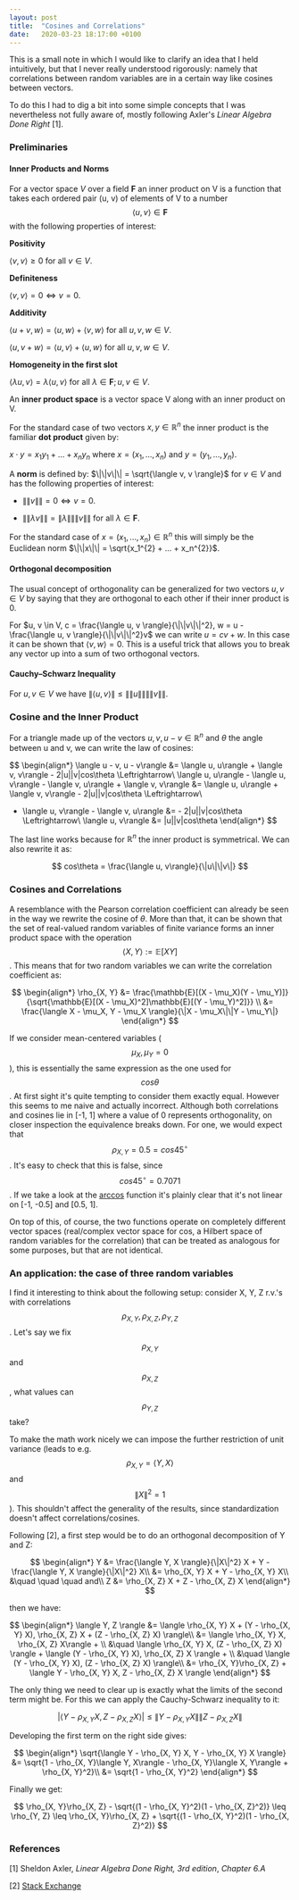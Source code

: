 ```yaml
---
layout: post
title:  "Cosines and Correlations"
date:   2020-03-23 18:17:00 +0100
---
```


This is a small note in which I would like to clarify an idea that I held intuitively, but that I never really understood rigorously: namely that correlations between random variables are in a certain way like cosines between vectors.

To do this I had to dig a bit into some simple concepts that I was nevertheless not fully aware of, mostly following Axler's *Linear Algebra Done Right* [1].

### Preliminaries

#### Inner Products and Norms

For a vector space *V* over a field **F** an inner product on V is a function that takes each ordered pair (u, v) of elements of V to a number $$\langle u, v \rangle \in \textbf{F}$$ with the following properties of interest:

**Positivity**

$\langle v, v \rangle \geq 0 \text{ for all } v \in V$.

**Definiteness**

$\langle v, v \rangle = 0 \Leftrightarrow v = 0$.

**Additivity**

$\langle u + v, w \rangle = \langle u, w \rangle + \langle v, w \rangle \text{ for all } u, v, w \in V$.

$\langle u, v + w\rangle = \langle u, v \rangle + \langle u, w \rangle \text{ for all } u, v, w \in V$.

**Homogeneity in the first slot**

$\langle \lambda u, v \rangle = \lambda\langle u, v \rangle \text{ for all } \lambda \in \textbf{F}; u, v \in V$.

An **inner product space** is a vector space V along with an inner product on V.

For the standard case of two vectors $x, y \in \mathbb{R}^n$ the inner product is the familiar **dot product** given by:

$x \cdot y = x_{1}y_{1} + ... + x_{n}y_{n}$ where $x = (x_{1}, ..., x_{n})$ and $y = (y_{1}, ..., y_{n})$.

A **norm** is defined by: $\|\|v\|\| = \sqrt{\langle v, v \rangle}$ for $v \in V$ and has the following properties of interest:
 
 * $\|\|v\|\| = 0 \Leftrightarrow v = 0.$
 
 * $\|\| \lambda v \|\| = \| \lambda \| \|\|v\|\| \text{ for all } \lambda \in \textbf{F}.$

 For the standard case of $x = (x_{1}, ..., x_{n}) \in \mathbb{R}^{n}$ this will simply be the Euclidean norm $\|\|x\|\| = \sqrt{x_1^{2} + ... + x_n^{2}}$.

#### Orthogonal decomposition

The usual concept of orthogonality can be generalized for two vectors $u, v \in V$ by saying that they are orthogonal to each other if their inner product is 0.

For $u, v \in V, c = \frac{\langle u, v \rangle}{\|\|v\|\|^2}, w = u - \frac{\langle u, v \rangle}{\|\|v\|\|^2}v$ we can write $u = cv + w$. In this case it can be shown that $\langle v, w \rangle = 0$. This is a useful trick that allows you to break any vector up into a sum of two orthogonal vectors.

#### Cauchy–Schwarz Inequality

For $u, v \in V$ we have $\|\langle u, v\rangle\| \leq \|\|u\|\|\|\|v\|\|$.


### Cosine and the Inner Product

For a triangle made up of the vectors $u, v, u-v \in \mathbb{R}^n$ and $\theta$ the angle between u and v, we can write the law of cosines:

$$
\begin{align*}
\langle u - v, u - v\rangle &= \langle u, u\rangle + \langle v, v\rangle - 2\|u\|\|v\|cos\theta \Leftrightarrow\\
\langle u, u\rangle - \langle u, v\rangle - \langle v, u\rangle + \langle v, v\rangle &= \langle u, u\rangle + \langle v, v\rangle - 2\|u\|\|v\|cos\theta \Leftrightarrow\\
 - \langle u, v\rangle - \langle v, u\rangle &= - 2\|u\|\|v\|cos\theta \Leftrightarrow\\
 \langle u, v\rangle &= \|u\|\|v\|cos\theta
\end{align*}
$$

The last line works because for $\mathbb{R}^n$ the inner product is symmetrical. We can also rewrite it as:

$$
cos\theta = \frac{\langle u, v\rangle}{\|u\|\|v\|} 
$$

### Cosines and Correlations

A resemblance with the Pearson correlation coefficient can already be seen in the way we rewrite the cosine of $\theta$. More than that, it can be shown that the set of real-valued random variables of finite variance forms an inner product space with the operation $$\langle X, Y \rangle := \mathbb{E}[X Y]$$. This means that for two random variables we can write the correlation coefficient as:

$$
\begin{align*}
\rho_{X, Y} &= \frac{\mathbb{E}[(X - \mu_X)(Y - \mu_Y)]}{\sqrt{\mathbb{E}[(X - \mu_X)^2]\mathbb{E}[(Y - \mu_Y)^2]}} \\
			&= \frac{\langle X - \mu_X, Y - \mu_X \rangle}{\|X - \mu_X\|\|Y - \mu_Y\|}
\end{align*}
$$

If we consider mean-centered variables ($$\mu_X, \mu_Y = 0$$), this is essentially the same expression as the one used for $$cos\theta$$. At first sight it's quite tempting to consider them exactly equal. However this seems to me naive and actually incorrect. Although both correlations and cosines lie in [-1, 1] where a value of 0 represents orthogonality, on closer inspection the equivalence breaks down. For one, we would expect that $$\rho_{X, Y} = 0.5 = cos 45^\circ$$. It's easy to check that this is false, since $$cos 45^\circ = 0.7071$$. If we take a look at the [arccos](https://en.wikipedia.org/wiki/Inverse_trigonometric_functions#/media/File:Arcsine_Arccosine.svg) function it's plainly clear that it's not linear on [-1, -0.5] and [0.5, 1]. 

On top of this, of course, the two functions operate on completely different vector spaces (real/complex vector space for cos, a Hilbert space of random variables for the correlation) that can be treated as analogous for some purposes, but that are not identical.


### An application: the case of three random variables

I find it interesting to think about the following setup: consider X, Y, Z r.v.'s with correlations $$\rho_{X, Y}, \rho_{X, Z}, \rho_{Y, Z}$$. Let's say we fix $$\rho_{X, Y}$$ and $$\rho_{X, Z}$$, what values can $$\rho_{Y, Z}$$ take?

To make the math work nicely we can impose the further restriction of unit variance (leads to e.g. $$\rho_{X, Y} = \langle Y, X \rangle$$ and $$\|X\|^2 = 1$$). This shouldn't affect the generality of the results, since standardization doesn't affect correlations/cosines.

Following [2], a first step would be to do an orthogonal decomposition of Y and Z:

$$
\begin{align*}
Y &= \frac{\langle Y, X \rangle}{\|X\|^2} X + Y - \frac{\langle Y, X \rangle}{\|X\|^2} X\\
  &= \rho_{X, Y} X + Y - \rho_{X, Y} X\\
  &\quad \quad \quad and\\
Z &= \rho_{X, Z} X + Z - \rho_{X, Z} X
\end{align*}
$$

then we have:

$$
\begin{align*}
\langle Y, Z \rangle &= \langle \rho_{X, Y} X + (Y - \rho_{X, Y} X), \rho_{X, Z} X + (Z - \rho_{X, Z} X) \rangle\\
					 &= \langle \rho_{X, Y} X, \rho_{X, Z} X\rangle + \\	
					 &\quad \langle \rho_{X, Y} X, (Z - \rho_{X, Z} X) \rangle + \langle (Y - \rho_{X, Y} X), \rho_{X, Z} X \rangle + \\
					 &\quad \langle (Y - \rho_{X, Y} X), (Z - \rho_{X, Z} X) \rangle\\
					 &= \rho_{X, Y}\rho_{X, Z} + \langle Y - \rho_{X, Y} X, Z - \rho_{X, Z} X \rangle
\end{align*}
$$

The only thing we need to clear up is exactly what the limits of the second term might be. For this we can apply the Cauchy-Schwarz inequality to it:

$$
|\langle Y - \rho_{X, Y} X, Z - \rho_{X, Z} X \rangle| \leq \|Y - \rho_{X, Y} X\|\|Z - \rho_{X, Z} X\|
$$

Developing the first term on the right side gives:

$$
\begin{align*}
\sqrt{\langle Y - \rho_{X, Y} X, Y - \rho_{X, Y} X \rangle} &= \sqrt{1 - \rho_{X, Y}\langle Y, X\rangle - \rho_{X, Y}\langle X, Y\rangle + \rho_{X, Y}^2}\\
															&= \sqrt{1 - \rho_{X, Y}^2}
\end{align*}
$$

Finally we get:

$$
 \rho_{X, Y}\rho_{X, Z} - \sqrt{(1 - \rho_{X, Y}^2)(1 - \rho_{X, Z}^2)} \leq 
 \rho_{Y, Z} \leq 
 \rho_{X, Y}\rho_{X, Z} + \sqrt{(1 - \rho_{X, Y}^2)(1 - \rho_{X, Z}^2)}
$$

### References

[1] Sheldon Axler, *Linear Algebra Done Right, 3rd edition*, *Chapter 6.A*

[2] [Stack Exchange](https://math.stackexchange.com/questions/284877/correlation-between-three-variables-question)

